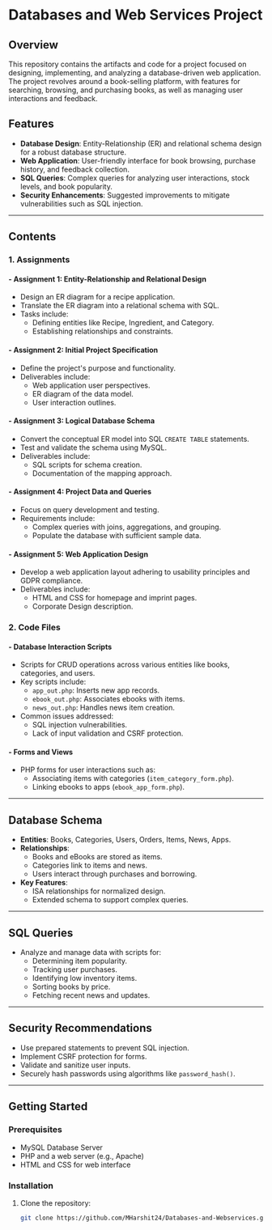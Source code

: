 # Databases and Web Services Project

## Overview
This repository contains the artifacts and code for a project focused on designing, implementing, and analyzing a database-driven web application. The project revolves around a book-selling platform, with features for searching, browsing, and purchasing books, as well as managing user interactions and feedback. 

## Features
- **Database Design**: Entity-Relationship (ER) and relational schema design for a robust database structure.
- **Web Application**: User-friendly interface for book browsing, purchase history, and feedback collection.
- **SQL Queries**: Complex queries for analyzing user interactions, stock levels, and book popularity.
- **Security Enhancements**: Suggested improvements to mitigate vulnerabilities such as SQL injection.

---

## Contents
### 1. Assignments
#### - **Assignment 1: Entity-Relationship and Relational Design**
  - Design an ER diagram for a recipe application.
  - Translate the ER diagram into a relational schema with SQL.
  - Tasks include:
    - Defining entities like Recipe, Ingredient, and Category.
    - Establishing relationships and constraints.

#### - **Assignment 2: Initial Project Specification**
  - Define the project's purpose and functionality.
  - Deliverables include:
    - Web application user perspectives.
    - ER diagram of the data model.
    - User interaction outlines.

#### - **Assignment 3: Logical Database Schema**
  - Convert the conceptual ER model into SQL `CREATE TABLE` statements.
  - Test and validate the schema using MySQL.
  - Deliverables include:
    - SQL scripts for schema creation.
    - Documentation of the mapping approach.

#### - **Assignment 4: Project Data and Queries**
  - Focus on query development and testing.
  - Requirements include:
    - Complex queries with joins, aggregations, and grouping.
    - Populate the database with sufficient sample data.

#### - **Assignment 5: Web Application Design**
  - Develop a web application layout adhering to usability principles and GDPR compliance.
  - Deliverables include:
    - HTML and CSS for homepage and imprint pages.
    - Corporate Design description.

### 2. Code Files
#### - **Database Interaction Scripts**
  - Scripts for CRUD operations across various entities like books, categories, and users.
  - Key scripts include:
    - `app_out.php`: Inserts new app records.
    - `ebook_out.php`: Associates ebooks with items.
    - `news_out.php`: Handles news item creation.
  - Common issues addressed:
    - SQL injection vulnerabilities.
    - Lack of input validation and CSRF protection.

#### - **Forms and Views**
  - PHP forms for user interactions such as:
    - Associating items with categories (`item_category_form.php`).
    - Linking ebooks to apps (`ebook_app_form.php`).

---

## Database Schema
- **Entities**: Books, Categories, Users, Orders, Items, News, Apps.
- **Relationships**:
  - Books and eBooks are stored as items.
  - Categories link to items and news.
  - Users interact through purchases and borrowing.
- **Key Features**:
  - ISA relationships for normalized design.
  - Extended schema to support complex queries.

---

## SQL Queries
- Analyze and manage data with scripts for:
  - Determining item popularity.
  - Tracking user purchases.
  - Identifying low inventory items.
  - Sorting books by price.
  - Fetching recent news and updates.

---

## Security Recommendations
- Use prepared statements to prevent SQL injection.
- Implement CSRF protection for forms.
- Validate and sanitize user inputs.
- Securely hash passwords using algorithms like `password_hash()`.

---

## Getting Started
### Prerequisites
- MySQL Database Server
- PHP and a web server (e.g., Apache)
- HTML and CSS for web interface

### Installation
1. Clone the repository:
   ```bash
   git clone https://github.com/MHarshit24/Databases-and-Webservices.git
